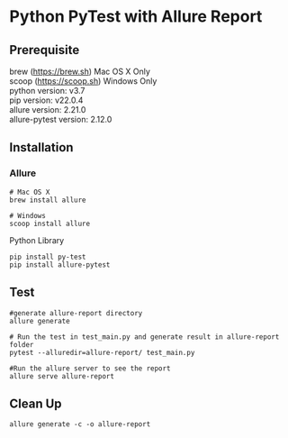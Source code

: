 # Python PyTest with Allure Report

## Prerequisite
brew (https://brew.sh) Mac OS X Only\
scoop (https://scoop.sh) Windows Only\
python version: v3.7\
pip version: v22.0.4\
allure version: 2.21.0\
allure-pytest version: 2.12.0

## Installation

### Allure

```
# Mac OS X
brew install allure

# Windows
scoop install allure
```

Python Library 
```
pip install py-test
pip install allure-pytest
```

## Test 
```
#generate allure-report directory
allure generate

# Run the test in test_main.py and generate result in allure-report folder
pytest --alluredir=allure-report/ test_main.py

#Run the allure server to see the report
allure serve allure-report

```

## Clean Up
```
allure generate -c -o allure-report
```